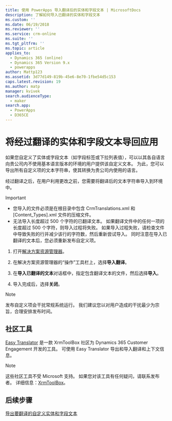 ```yaml
---
title: 使用 PowerApps 导入翻译后的实体和字段文本 | MicrosoftDocs
description: 了解如何导入已翻译的实体和字段文本
ms.custom: ''
ms.date: 06/19/2018
ms.reviewer: ''
ms.service: crm-online
ms.suite: ''
ms.tgt_pltfrm: ''
ms.topic: article
applies_to:
  - Dynamics 365 (online)
  - Dynamics 365 Version 9.x
  - powerapps
author: Mattp123
ms.assetid: 3d77d149-819b-45e6-8e70-1fbe54d5c153
caps.latest.revision: 19
ms.author: matp
manager: kvivek
search.audienceType:
  - maker
search.app:
  - PowerApps
  - D365CE
---
```

# <a name="import-translated-entity-and-field-text-back-into-an-app"></a>将经过翻译的实体和字段文本导回应用

如果您自定义了实体或字段文本（如字段标签或下拉列表值），可以以其各自语言向贵公司内不使用基本语言版本的环境的用户提供该自定义文本。 为此，您可以导出所有自定义项的文本字符串，使其转换为贵公司内使用的语言。  
  
 经过翻译之后，在用户利用更改之前，您需要将翻译后的文本字符串导入到环境中。  
  
> [!IMPORTANT]
> - 您导入的文件必须是在根目录中包含 CrmTranslations.xml 和 [Content_Types].xml 文件的压缩文件。  
> - 无法导入长度超过 500 个字符的已翻译文本。 如果翻译文件中的任何一项的长度超过 500 个字符，则导入过程将失败。 如果导入过程失败，请检查文件中导致失败的行并减少该行的字符数，然后重新尝试导入。 同时注意在导入已翻译的文本后，您必须重新发布自定义项。  
  
1. 打开[解决方案资源管理器](../model-driven-apps/advanced-navigation.md#solution-explorer)。  
  
2. 在解决方案资源管理器的“操作”工具栏上，选择**导入翻译**。  
3.  在**导入已翻译的文本**对话框中，指定包含翻译文本的文件，然后选择**导入**。  
  
4.  导入完成后，选择**关闭**。  
  
> [!NOTE]
>  发布自定义项会干扰常规系统运行。 我们建议您以对用户造成的干扰最少为宗旨，合理安排发布时间。  

## <a name="community-tools"></a>社区工具

[Easy Translator](https://www.xrmtoolbox.com/plugins/MsCrmTools.Translator/) 是一款 XrmToolBox 社区为 Dynamics 365 Customer Engagement 开发的工具。 可使用 Easy Translator 导出和导入翻译和上下文信息。 

> [!NOTE]
> 这些社区工具不受 Microsoft 支持。 如果您对该工具有任何疑问，请联系发布者。 详细信息：[XrmToolBox](https://www.xrmtoolbox.com)。

## <a name="next-steps"></a>后续步骤  
 [导出要翻译的自定义实体和字段文本](export-customized-entity-field-text-translation.md)
